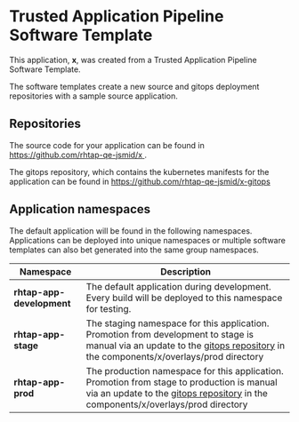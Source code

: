 # Trusted Application Pipeline Software Template

This application, **x**, was created from a Trusted Application Pipeline Software Template.

The software templates create a new source and gitops deployment repositories with a sample source application. 

## Repositories

The source code for your application can be found in [https://github.com/rhtap-qe-jsmid/x ](https://github.com/rhtap-qe-jsmid/x ).
 
The gitops repository, which contains the kubernetes manifests for the application can be found in 
[https://github.com/rhtap-qe-jsmid/x-gitops ](https://github.com/rhtap-qe-jsmid/x-gitops ) 

## Application namespaces 

The default application will be found in the following namespaces. Applications can be deployed into unique namespaces or multiple software templates can also bet generated into the same group namespaces.  

|  Namespace   |  Description   |  
| -------- | -------- |   
| **rhtap-app-development** | The default application during development. Every build will be deployed to this namespace for testing. | 
| **rhtap-app-stage** | The staging namespace for this application. Promotion from development to stage is manual via an update to the [gitops repository](https://github.com/rhtap-qe-jsmid/x-gitops ) in the components/x/overlays/prod directory |  
| **rhtap-app-prod** | The production namespace for this application. Promotion from stage to production is manual via an update to the [gitops repository](https://github.com/rhtap-qe-jsmid/x-gitops ) in the components/x/overlays/prod directory | 